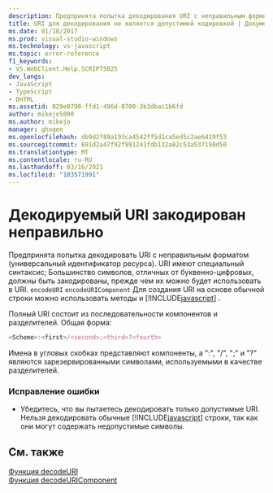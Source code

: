 ```yaml
---
description: Предпринята попытка декодирования URI с неправильным форматом.
title: URI для декодирования не является допустимой кодировкой | Документация Майкрософт
ms.date: 01/18/2017
ms.prod: visual-studio-windows
ms.technology: vs-javascript
ms.topic: error-reference
f1_keywords:
- VS.WebClient.Help.SCRIPT5025
dev_langs:
- JavaScript
- TypeScript
- DHTML
ms.assetid: 029e0790-ffd1-496d-8700-3b3dbac1b6fd
author: mikejo5000
ms.author: mikejo
manager: ghogen
ms.openlocfilehash: db9d2f89a193ca4542ff5d1ca5ed5c2ae6419f53
ms.sourcegitcommit: 691d2a47f92f991241fdb132a82c53a537198d50
ms.translationtype: MT
ms.contentlocale: ru-RU
ms.lasthandoff: 03/16/2021
ms.locfileid: "103571991"
---
```

# <a name="the-uri-to-be-decoded-is-not-a-valid-encoding"></a>Декодируемый URI закодирован неправильно
Предпринята попытка декодировать URI с неправильным форматом (универсальный идентификатор ресурса). URI имеют специальный синтаксис; Большинство символов, отличных от буквенно-цифровых, должны быть закодированы, прежде чем их можно будет использовать в URI. `encodeURI` `encodeURIComponent` Для создания URI на основе обычной строки можно использовать методы и [!INCLUDE[javascript](../../javascript/includes/javascript-md.md)] .  
  
 Полный URI состоит из последовательности компонентов и разделителей. Общая форма:  
  
```JavaScript  
<Scheme>:<first>/<second>;<third>?<fourth>  
```  
  
 Имена в угловых скобках представляют компоненты, а ":", "/", ";" и "?" являются зарезервированными символами, используемыми в качестве разделителей.  
  
### <a name="to-correct-this-error"></a>Исправление ошибки  
  
- Убедитесь, что вы пытаетесь декодировать только допустимые URI. Нельзя декодировать обычные [!INCLUDE[javascript](../../javascript/includes/javascript-md.md)] строки, так как они могут содержать недопустимые символы.  
  
## <a name="see-also"></a>См. также  
 [Функция decodeURI](https://developer.mozilla.org/docs/Web/JavaScript/Reference/Global_Objects/decodeuri)   
 [Функция decodeURIComponent](https://developer.mozilla.org/docs/Web/JavaScript/Reference/Global_Objects/decodeuricomponent)
